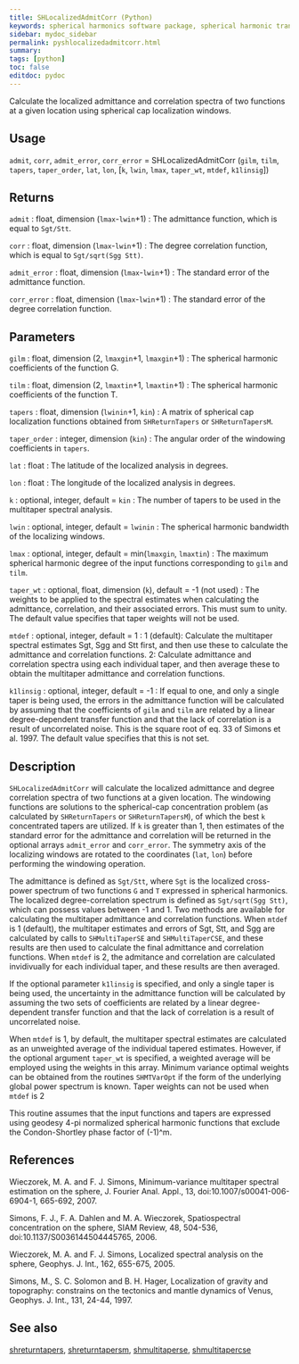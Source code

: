 ```yaml
---
title: SHLocalizedAdmitCorr (Python)
keywords: spherical harmonics software package, spherical harmonic transform, legendre functions, multitaper spectral analysis, fortran, Python, gravity, magnetic field
sidebar: mydoc_sidebar
permalink: pyshlocalizedadmitcorr.html
summary:
tags: [python]
toc: false
editdoc: pydoc
---
```


Calculate the localized admittance and correlation spectra of two functions at a given location using spherical cap localization windows.

## Usage

`admit`, `corr`, `admit_error`, `corr_error` = SHLocalizedAdmitCorr (`gilm`, `tilm`, `tapers`, `taper_order`, `lat`, `lon`, [`k`, `lwin`, `lmax`, `taper_wt`, `mtdef`, `k1linsig`])

## Returns

`admit` : float, dimension (`lmax`-`lwin`+1)
:   The admittance function, which is equal to `Sgt/Stt`.

`corr` : float, dimension (`lmax`-`lwin`+1)
:   The degree correlation function, which is equal to `Sgt/sqrt(Sgg Stt)`.

`admit_error` : float, dimension (`lmax`-`lwin`+1)
:   The standard error of the admittance function.

`corr_error` : float, dimension (`lmax`-`lwin`+1)
:   The standard error of the degree correlation function.

## Parameters

`gilm` : float, dimension (2, `lmaxgin`+1, `lmaxgin`+1)
:   The spherical harmonic coefficients of the function G.

`tilm` : float, dimension (2, `lmaxtin`+1, `lmaxtin`+1)
:   The spherical harmonic coefficients of the function T.

`tapers` : float, dimension (`lwinin`+1, `kin`)
:   A matrix of spherical cap localization functions obtained from `SHReturnTapers` or `SHReturnTapersM`.

`taper_order` : integer, dimension (`kin`)
:   The angular order of the windowing coefficients in `tapers`.

`lat` : float
:   The latitude of the localized analysis in degrees.

`lon` : float
:   The longitude of the localized analysis in degrees.

`k` : optional, integer, default = `kin`
:   The number of tapers to be used in the multitaper spectral analysis.

`lwin` : optional, integer, default = `lwinin`
:   The spherical harmonic bandwidth of the localizing windows.

`lmax` : optional, integer, default = min(`lmaxgin`, `lmaxtin`)
:   The maximum spherical harmonic degree of the input functions corresponding to `gilm` and `tilm`.

`taper_wt` : optional, float, dimension (`k`), default = -1 (not used)
:   The weights to be applied to the spectral estimates when calculating the admittance, correlation, and their associated errors. This must sum to unity. The default value specifies that taper weights will not be used.

`mtdef` : optional, integer, default = 1
:   1 (default): Calculate the multitaper spectral estimates Sgt, Sgg and Stt first, and then use these to calculate the admittance and correlation functions. 2: Calculate admittance and correlation spectra using each individual taper, and then average these to obtain the multitaper admittance and correlation functions.

`k1linsig` : optional, integer, default = -1
:   If equal to one, and only a single taper is being used, the errors in the admittance function will be calculated by assuming that the coefficients of `gilm` and `tilm` are related by a linear degree-dependent transfer function and that the lack of correlation is a result of uncorrelated noise. This is the square root of eq. 33 of Simons et al. 1997. The default value specifies that this is not set.

## Description

`SHLocalizedAdmitCorr` will calculate the localized admittance and degree correlation spectra of two functions at a given location. The windowing functions are solutions to the spherical-cap concentration problem (as calculated by `SHReturnTapers` or `SHReturnTapersM`), of which the best `k` concentrated tapers are utilized. If `k` is greater than 1, then estimates of the standard error for the admittance and correlation will be returned in the optional arrays `admit_error` and `corr_error`. The symmetry axis of the localizing windows are rotated to the coordinates (`lat`, `lon`) before performing the windowing operation.

The admittance is defined as `Sgt/Stt`, where `Sgt` is the localized cross-power spectrum of two functions `G` and `T` expressed in spherical harmonics. The localized degree-correlation spectrum is defined as `Sgt/sqrt(Sgg Stt)`, which can possess values between -1 and 1. Two methods are available for calculating the multitaper admittance and correlation functions. When `mtdef` is 1 (default), the multitaper estimates and errors of Sgt, Stt, and Sgg are calculated by calls to `SHMultiTaperSE` and `SHMultiTaperCSE`, and these results are then used to calculate the final admittance and correlation functions. When `mtdef` is 2, the admitance and correlation are calculated invidivually for each individual taper, and these results are then averaged.

If the optional parameter `k1linsig` is specified, and only a single taper is being used, the uncertainty in the admittance function will be calculated by assuming the two sets of coefficients are related by a linear degree-dependent transfer function and that the lack of correlation is a result of uncorrelated noise. 

When `mtdef` is 1, by default, the multitaper spectral estimates are calculated as an unweighted average of the individual tapered estimates. However, if the optional argument `taper_wt` is specified, a weighted average will be employed using the weights in this array. Minimum variance optimal weights can be obtained from the routines `SHMTVarOpt` if the form of the underlying global power spectrum is known. Taper weights can not be used when `mtdef` is 2

This routine assumes that the input functions and tapers are expressed using geodesy 4-pi normalized spherical harmonic functions that exclude the  Condon-Shortley phase factor of (-1)^m.

## References

Wieczorek, M. A. and F. J. Simons, Minimum-variance multitaper spectral estimation on the sphere, J. Fourier Anal. Appl., 13, doi:10.1007/s00041-006-6904-1, 665-692, 2007.

Simons, F. J., F. A. Dahlen and M. A. Wieczorek, Spatiospectral concentration on the sphere, SIAM Review, 48, 504-536, doi:10.1137/S0036144504445765, 2006. 

Wieczorek, M. A. and F. J. Simons, Localized spectral analysis on the sphere, 
Geophys. J. Int., 162, 655-675, 2005.

Simons, M., S. C. Solomon and B. H. Hager, Localization of gravity and topography: constrains on the tectonics and mantle dynamics of Venus, Geophys. J. Int., 131, 24-44, 1997.

## See also

[shreturntapers](pyshreturntapers.html), [shreturntapersm](pyshreturntapersm.html), [shmultitaperse](pyshmultitaperse.html), [shmultitapercse](pyshmultitapercse.html)

